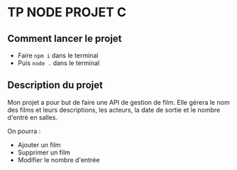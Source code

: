 # TP NODE PROJET C
## Comment lancer le projet
-	Faire `npm i` dans le terminal
-	Puis `node .` dans le terminal

##	Description du projet

Mon projet a pour but de faire une API de gestion de film. Elle gérera le nom des films et leurs descriptions, les acteurs, la date de sortie et le nombre d'entré en salles.

On pourra :
- Ajouter un film
- Supprimer un film
- Modifier le nombre d'entrée